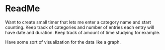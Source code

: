 # ReadMe

Want to create small timer that lets me enter a category name and start counting.
Keep track of categories and number of entries each entry will have date and duration.
Keep track of amount of time studying for example.

Have some sort of visualization for the data like a graph.
